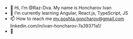 - 👋 Hi, I’m @Raz-Dva. My name is Honcharov Ivan
- 🌱 I’m currently learning Angular, React.js, TypeScript, JS
- 📫 How to reach me my.poshta.goncharov@gmail.com  linkedin.com/in/ivan-honcharov-7a39371a1/
- 👀 

<!---
Raz-Dva/Raz-Dva is a ✨ special ✨ repository because its `README.md` (this file) appears on your GitHub profile.
You can click the Preview link to take a look at your changes.
--->
